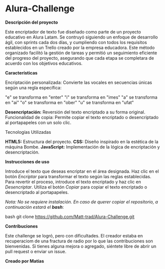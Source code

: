 # Alura-Challenge

**Descripción del proyecto**

Este encriptador de texto fue diseñado como parte de un proyecto educativo en Alura Latam. Se contruyó siguiendo un enfoque de desarrollo ágil, con sprints cada dos días, y cumpliendo con todos los requisitos establecidos en un Trello creado por la empresa educadora. Este método organizado facilitó la gestión de tareas y permitió un seguimiento eficiente del progreso del proyecto, asegurando que cada etapa se completara de acuerdo con los objetivos educativos.

**Características**

Encriptación personalizada: Convierte las vocales en secuencias únicas según una regla específica:

"e" se transforma en "enter"
"i" se transforma en "imes"
"a" se transforma en "ai"
"o" se transforma en "ober"
"u" se transforma en "ufat"

**Desencriptación:** Reversión del texto encriptado a su forma original.
Funcionalidad de copia: Permite copiar el texto encriptado o desencriptado al portapapeles con un solo clic.

Tecnologías Utilizadas

**HTML5:** Estructura del proyecto.
**CSS:** Diseño inspirado en la estética de la máquina Bombe.
**JavaScript:** Implementación de la lógica de encriptación y desencriptación.

**Instrucciones de uso**

Introduce el texto que deseas encriptar en el área designada.
Haz clic en el botón *Encriptar* para transformar el texto según las reglas establecidas.
Para revertir el proceso, introduce el texto encriptado y haz clic en *Desencriptar*.
Utiliza el botón *Copiar* para copiar el texto encriptado o desencriptado al portapapeles.

*Nota: No se requiere instalación. En caso de querer copiar el repositorio, a continuación estará el **bash***:

bash
git clone https://github.com/Matt-trad/Alura-Challenge.git

**Contribuciones**

Este challenge se logró, pero con dificultades. El creador estaba en recuperaciom de una fractura de radio por lo que las contribuciones son bienvenidas. Si tienes alguna mejora o agregado, siéntete libre de abrir un pull request o enviar un issue.

**Creado por Matías**
